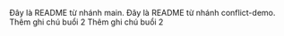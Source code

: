 Đây là README từ nhánh main.
Đây là README từ nhánh conflict-demo.
Thêm ghi chú buổi 2
Thêm ghi chú buổi 2
